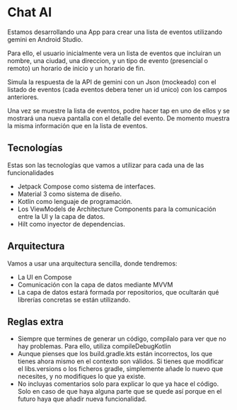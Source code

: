 # Chat AI

Estamos desarrollando una App para crear una lista de eventos utilizando gemini en Android Studio.

Para ello, el usuario inicialmente vera un lista de eventos que incluiran un nombre, una ciudad, una direccion, y un tipo de evento (presencial o remoto) un horario de inicio y un horario de fin.

Simula la respuesta de la API de gemini con un Json (mockeado) con el listado de eventos (cada eventos debera tener un id unico) con los campos anteriores.

Una vez se muestre la lista de eventos, podre hacer tap en uno de ellos y se mostrará una nueva pantalla con el detalle del evento. De momento muestra la misma información que en la lista de eventos.

## Tecnologías

Estas son las tecnologías que vamos a utilizar para cada una de las funcionalidades

- Jetpack Compose como sistema de interfaces.
- Material 3 como sistema de diseño.
- Kotlin como lenguaje de programación.
- Los ViewModels de Architecture Components para la comunicación entre la UI y la capa de datos.
- Hilt como inyector de dependencias.

## Arquitectura
Vamos a usar una arquitectura sencilla, donde tendremos:
- La UI en Compose
- Comunicación con la capa de datos mediante MVVM
- La capa de datos estará formada por repositorios, que ocultarán qué librerías concretas se están utilizando.

## Reglas extra

- Siempre que termines de generar un código, compílalo para ver que no hay problemas. Para ello, utiliza compileDebugKotlin
- Aunque pienses que los build.gradle.kts están incorrectos, los que tienes ahora mismo en el contexto son válidos. Si tienes que modificar el libs.versions o los ficheros gradle, simplemente añade lo nuevo que necesites, y no modifiques lo que ya existe.
- No incluyas comentarios solo para explicar lo que ya hace el código. Solo en caso de que haya alguna parte que se quede así porque en el futuro haya que añadir nueva funcionalidad.